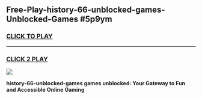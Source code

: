 
## Free-Play-history-66-unblocked-games-Unblocked-Games #5p9ym
<h3>
<a href="https://news.freeplayer.one?title=history-66-unblocked-games&ref=8M">CLICK TO PLAY</a></h3>
<hr>

<h3>
<a href="https://news.freeplayer.one?title=history-66-unblocked-games&ref=8M">CLICK 2 PLAY</a>
  
</h3>

<a href="https://news.freeplayer.one?title=history-66-unblocked-games&ref=8M"><img src="https://clearcache.store/games.png"></a>


**history-66-unblocked-games games unblocked: Your Gateway to Fun and Accessible Online Gaming**
